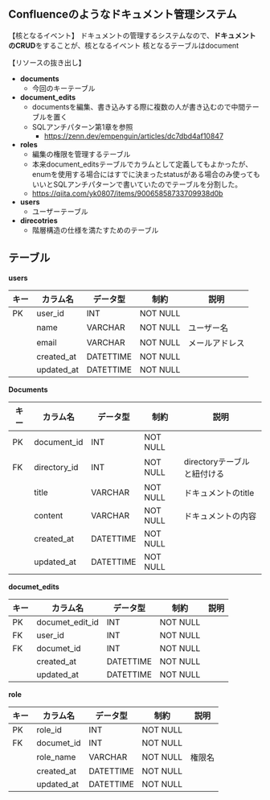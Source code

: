 ## Confluenceのようなドキュメント管理システム

【核となるイベント】
ドキュメントの管理するシステムなので、**ドキュメントのCRUD**をすることが、核となるイベント
核となるテーブルはdocument

【リソースの抜き出し】
- **documents**
  - 今回のキーテーブル
- **document_edits**
  - documentsを編集、書き込みする際に複数の人が書き込むので中間テーブルを置く
  - SQLアンチパターン第1章を参照
    - https://zenn.dev/empenguin/articles/dc7dbd4af10847
- **roles**
  - 編集の権限を管理するテーブル
  - 本来document_editsテーブルでカラムとして定義してもよかったが、enumを使用する場合にはすでに決まったstatusがある場合のみ使ってもいいとSQLアンチパターンで書いていたのでテーブルを分割した。
  - https://qiita.com/yk0807/items/90065858733709938d0b
- **users**
  - ユーザーテーブル
- **direcotries**
  - 階層構造の仕様を満たすためのテーブル

## テーブル

**users**

| キー | カラム名   | データ型  | 制約     | 説明                     |
| ---- | ---------- | --------- | -------- | ------------------------ |
| PK   | user_id    | INT       | NOT NULL |                          |
|      | name       | VARCHAR   | NOT NULL | ユーザー名               |
|      | email      | VARCHAR   | NOT NULL | メールアドレス           |
|      | created_at | DATETTIME | NOT NULL |                          |
|      | updated_at | DATETTIME | NOT NULL |                          |

**Documents**

| キー | カラム名     | データ型  | 制約     | 説明                        |
| ---- | ------------ | --------- | -------- | --------------------------- |
| PK   | document_id  | INT       | NOT NULL |                             |
| FK   | directory_id | INT       | NOT NULL | directoryテーブルと紐付ける |
|      | title        | VARCHAR   | NOT NULL | ドキュメントのtitle         |
|      | content      | VARCHAR   | NOT NULL | ドキュメントの内容          |
|      | created_at   | DATETTIME | NOT NULL |                             |
|      | updated_at   | DATETTIME | NOT NULL |                             |

**documet_edits**

| キー | カラム名        | データ型  | 制約     | 説明 |
| ---- | --------------- | --------- | -------- | ---- |
| PK   | documet_edit_id | INT       | NOT NULL |      |
| FK   | user_id         | INT       | NOT NULL |      |
| FK   | documet_id      | INT       | NOT NULL |      |
|      | created_at      | DATETTIME | NOT NULL |      |
|      | updated_at      | DATETTIME | NOT NULL |      |

**role**

| キー | カラム名   | データ型  | 制約     | 説明   |
| ---- | ---------- | --------- | -------- | ------ |
| PK   | role_id    | INT       | NOT NULL |        |
| FK   | documet_id | INT       | NOT NULL |        |
|      | role_name  | VARCHAR   | NOT NULL | 権限名 |
|      | created_at | DATETTIME | NOT NULL |        |
|      | updated_at | DATETTIME | NOT NULL |        |
